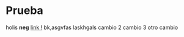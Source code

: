 # Prueba
holis
**neg** [link !](https://guides.github.com/features/mastering-markdown/)
bk,asgvfas
laskhgals
cambio 2 
cambio 3
otro cambio
